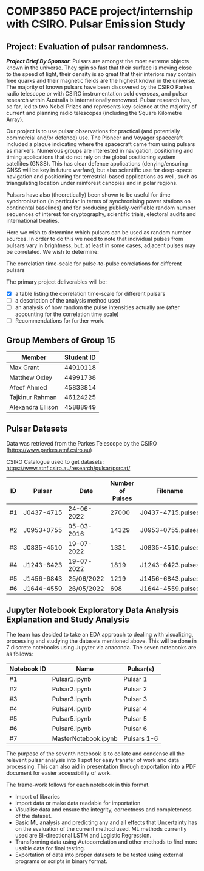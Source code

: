 # COMP3850 PACE project/internship with CSIRO. Pulsar Emission Study
## Project: Evaluation of pulsar randomness.

***Project Brief By Sponsor***: Pulsars are amongst the most extreme objects known in the universe. They spin so fast that their surface is moving close to the speed of light, their density is so great that their interiors may contain free quarks and their magnetic fields are the highest known in the universe. The majority of known pulsars have been discovered by the CSIRO Parkes radio telescope or with CSIRO instrumentation sold overseas, and pulsar research within Australia is internationally renowned. Pulsar research has, so far, led to two Nobel Prizes and represents key-science at the majority of current and planning radio telescopes (including the Square Kilometre Array).


Our project is to use pulsar observations for practical (and potentially commercial and/or defence) use. The Pioneer and Voyager spacecraft included a plaque indicating where the spacecraft came from using pulsars as markers. Numerous groups are interested in navigation, positioning and timing applications that do not rely on the global positioning system satellites (GNSS). This has clear defence applications (denying/ensuring GNSS will be key in future warfare), but also scientific use for deep-space navigation and positioning for terrestrial-based applications as well, such as triangulating location under rainforest canopies and in polar regions.


Pulsars have also (theoretically) been shown to be useful for time synchronisation (in particular in terms of synchronising power stations on continental baselines) and for producing publicly-verifiable random number sequences of interest for cryptography, scientific trials, electoral audits and international treaties.

Here we wish to determine which pulsars can be used as random number sources. In order to do this we need to note that individual pulses from pulsars vary in brightness, but, at least in some cases, adjacent pulses may be correlated.  We wish to determine:

The correlation time-scale for pulse-to-pulse correlations for different pulsars


The primary project deliverables will be:
- [x] a table listing the correlation time-scale for different pulsars
- [ ] a description of the analysis method used
- [ ] an analysis of how random the pulse intensities actually are (after accounting for the correlation time scale)
- [ ] Recommendations for further work.

## Group Members of Group 15

Member | Student ID |
--- | --- | 
Max Grant | 44910118
Matthew Oxley | 44991738
Afeef Ahmed | 45833814
Tajkinur Rahman | 46124225
Alexandra Ellison | 45888949

## Pulsar Datasets

Data was retrieved from the Parkes Telescope by the CSIRO (https://www.parkes.atnf.csiro.au)


CSIRO Catalogue used to get datasets: https://www.atnf.csiro.au/research/pulsar/psrcat/

ID | Pulsar | Date | Number of Pulses | Filename
--- | --- | --- | --- | --- |
#1 | J0437-4715 | 24-06-2022 | 27000 | J0437-4715.pulses
#2 | J0953+0755 | 05-03-2016 | 14329 | J0953+0755.pulses
#3 | J0835-4510 | 19-07-2022 | 1331 | J0835-4510.pulses
#4 | J1243-6423 | 19-07-2022 | 1819 | J1243-6423.pulses
#5 | J1456-6843 | 25/06/2022 | 1219 | J1456-6843.pulses
#6 | J1644-4559 | 26/05/2022 | 698 | J1644-4559.pulses

## Jupyter Notebook Exploratory Data Analysis Explanation and Study Analysis

The team has decided to take an EDA approach to dealing with visualizing, processing and studying the datasets mentioned above. This will be done in 7 discrete notebooks using Jupyter via anaconda. The seven notebooks are as follows:

Notebook ID | Name | Pulsar(s)
--- | --- | --- |
#1 | Pulsar1.ipynb | Pulsar 1 
#2 | Pulsar2.ipynb | Pulsar 2 
#3 | Pulsar3.ipynb | Pulsar 3 
#4 | Pulsar4.ipynb | Pulsar 4 
#5 | Pulsar5.ipynb | Pulsar 5 
#6 | Pulsar6.ipynb | Pulsar 6
#7 | MasterNotebook.ipynb | Pulsars 1-6

The purpose of the seventh notebook is to collate and condense all the relevent pulsar analysis into 1 spot for easy transfer of work and data processing. This can also aid in presentation through exportation into a PDF document for easier accessibility of work.

The frame-work follows for each notebook in this format.

- Import of libraries
- Import data or make data readable for importation
- Visualise data and ensure the integrity, correctness and completeness of the dataset.
- Basic ML analysis and predicting any and all effects that Uncertainty has on the evaluation of the current method used. ML methods currently used are Bi-directional LSTM and Logistic Regression.
- Transforming data using Autocorrelation and other methods to find more usable data for final testing.
- Exportation of data into proper datasets to be tested using external programs or scripts in binary format.